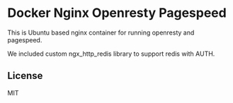 # Docker Nginx Openresty Pagespeed
This is Ubuntu based nginx container for running openresty and pagespeed.

We included custom ngx_http_redis library to support redis with AUTH.

## License
MIT
